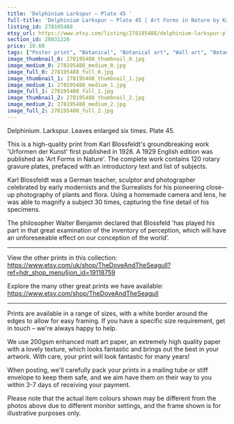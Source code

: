 ```yaml
---
title: 'Delphinium Larkspur – Plate 45 '
full-title: 'Delphinium Larkspur – Plate 45 | Art Forms in Nature by Karl Blossfeldt | Botanical, wall art, room decor, black & white, sepia, print'
listing_id: 278195488
etsy_url: https://www.etsy.com/listing/278195488/delphinium-larkspur-plate-45-o-art-forms?utm_source=site&utm_medium=api&utm_campaign=api
section_id: 28031226
price: 10.60
tags: ["Poster print", "Botanical", "Botanical art", "Wall art", "Botanical poster", "Photograph", "Vintage", "Leaf", "Black and white", "Sepia", "Minimal", "High quality print", "Urformen der Kunst"]
image_thumbnail_0: 278195488_thumbnail_0.jpg
image_medium_0: 278195488_medium_0.jpg
image_full_0: 278195488_full_0.jpg
image_thumbnail_1: 278195488_thumbnail_1.jpg
image_medium_1: 278195488_medium_1.jpg
image_full_1: 278195488_full_1.jpg
image_thumbnail_2: 278195488_thumbnail_2.jpg
image_medium_2: 278195488_medium_2.jpg
image_full_2: 278195488_full_2.jpg
---
```

Delphinium. Larkspur. Leaves enlarged six times. Plate 45.

This is a high-quality print from Karl Blossfeldt&#39;s groundbreaking work &#39;Urformen der Kunst&#39; first published in 1928. A 1929 English edition was published as &#39;Art Forms in Nature&#39;. The complete work contains 120 rotary gravure plates, prefaced with an introductory text and list of subjects.

Karl Blossfeldt was a German teacher, sculptor and photographer celebrated by early modernists and the Surrealists for his pioneering close-up photography of plants and flora. Using a homemade camera and lens, he was able to magnify a subject 30 times, capturing the fine detail of his specimens.

The philosopher Walter Benjamin declared that Blossfeld &#39;has played his part in that great examination of the inventory of perception, which will have an unforeseeable effect on our conception of the world’. 

---

View the other prints in this collection: https://www.etsy.com/uk/shop/TheDoveAndTheSeagull?ref=hdr_shop_menu§ion_id=19118759

Explore the many other great prints we have available: https://www.etsy.com/shop/TheDoveAndTheSeagull

---

Prints are available in a range of sizes, with a white border around the edges to allow for easy framing. If you have a specific size requirement, get in touch – we&#39;re always happy to help.

We use 200gsm enhanced matt art paper, an extremely high quality paper with a lovely texture, which looks fantastic and brings out the best in your artwork. With care, your print will look fantastic for many years!

When posting, we&#39;ll carefully pack your prints in a mailing tube or stiff envelope to keep them safe, and we aim have them on their way to you within 3-7 days of receiving your payment.

Please note that the actual item colours shown may be different from the photos above due to different monitor settings, and the frame shown is for illustrative purposes only.
